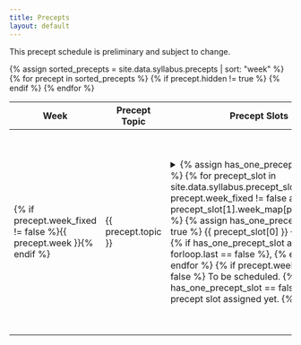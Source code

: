 ```yaml
---
title: Precepts
layout: default
---
```


This precept schedule is preliminary and subject to change.

<table class="wide-table">
  <thead>
    <tr>
      <th>Week</th>
      <th>Precept Topic</th>
      <th>Precept Slots</th>
      <th>Resources</th>
    </tr>
  </thead>

  <tbody>
    {% assign sorted_precepts = site.data.syllabus.precepts | sort: "week" %}
    {% for precept in sorted_precepts %}
    {% if precept.hidden != true %}
    <tr>
      <td>{% if precept.week_fixed != false %}{{ precept.week }}{% endif %}</td>
      <td style="text-align: left">{{ precept.topic }}</td>
      <td>
        <details>
          <summary>
            {% assign has_one_precept_slot = false %}
            {% for precept_slot in site.data.syllabus.precept_slots %}
            {% if precept.week_fixed != false and precept_slot[1].week_map[precept.week] %}
              {% assign has_one_precept_slot = true %}
              {{ precept_slot[0] }}
            {% endif %}
            {% if has_one_precept_slot and forloop.last == false %}, {% endif %}
            {% endfor %}
            {% if precept.week_fixed == false %}
              To be scheduled.
            {% elsif has_one_precept_slot == false %}
              No precept slot assigned yet.
            {% endif %}
          </summary>
          <p style="text-align: left">
            {% for precept_slot in site.data.syllabus.precept_slots %}
            {% if precept.week_fixed != false and precept_slot[1].week_map[precept.week] %}
              {{ precept_slot[0] }}:
              {{ precept_slot[1].week_map[precept.week].start | date: "%a %m/%d %l:%M%P" }},
              {% if precept_slot[1].week_map[precept.week].preceptor %}
                {{ precept_slot[1].week_map[precept.week].preceptor }},
              {% else %}
                {{ precept_slot[1].preceptor }},
              {% endif %}
              {{ precept_slot[1].week_map[precept.week].location }}
              {% if forloop.last == false %}<br />{% endif %}
            {% endif %}
            {% endfor %}
          </p>
        </details>
      </td>
      <td>
        {% capture precept_links %}
        {% for link in precept.links %}
          [<a
              href="{% if link[1].path %}{% link {{ link[1].path }} %}{% else %}{{ link[1].url }}{% endif %}"
              {% if link[1].new_tab == true %}target="_blank"{% endif %}
              >{{ link[0] }}</a>]
            {% if forloop.last == false %}, {% endif %}
        {% endfor %}
        {% endcapture %}
        {{ precept_links | strip_newlines }}
      </td>
    </tr>
    {% endif %}
    {% endfor %}
  </tbody>
</table>
